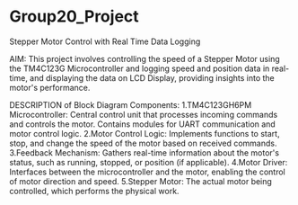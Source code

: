 # Group20_Project

Stepper Motor Control with Real Time Data Logging

AIM: 
This project involves controlling the speed of a Stepper Motor using the TM4C123G Microcontroller and logging speed and position data in real-time, and displaying the data on LCD Display, providing insights into the motor's performance.


DESCRIPTION of Block Diagram Components:
1.TM4C123GH6PM Microcontroller:
  Central control unit that processes incoming commands and controls the motor.
  Contains modules for UART communication and motor control logic.
2.Motor Control Logic:
  Implements functions to start, stop, and change the speed of the motor based on received commands.
3.Feedback Mechanism:
  Gathers real-time information about the motor's status, such as running, stopped, or position (if applicable).
4.Motor Driver:
  Interfaces between the microcontroller and the motor, enabling the control of motor direction and speed.
5.Stepper Motor:
  The actual motor being controlled, which performs the physical work.


























